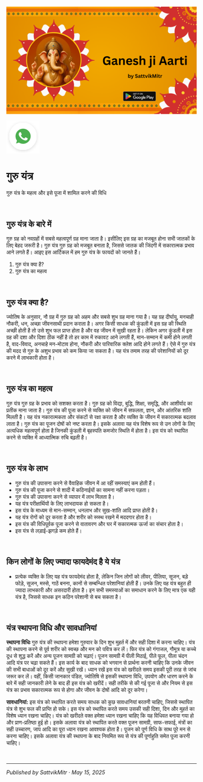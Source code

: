 <!-- Banner SVG -->
![Banner](https://raw.githubusercontent.com/anandwana001/content-repo/refs/heads/main/aarti/ganesh/ganesh_ji_aarti_banner.png)

<!-- Share & WhatsApp icons as SVG -->
<a href="https://api.whatsapp.com/send?text=Check%20out%20this%20article%20in%20the%20Hanuman%20Chalisa%20app%3A%20https%3A%2F%2Fwww.sattvikmitr.com%2Farticles%3FcontentUrl%3Dhttps%253A%252F%252Fraw.githubusercontent.com%252Fanandwana001%252Fcontent-repo%252Frefs%252Fheads%252Fmain%252Faarti%252Fganesh%252Fganesh_aarti_english.md%26title%3DGanesh%2520Aarti">
  <img src="https://raw.githubusercontent.com/anandwana001/content-repo/refs/heads/main/assets/ic_wtsapp_share_rounded.svg" alt="WhatsApp"/>
</a>

<br>

# गुरु यंत्र
गुरु यंत्र के महत्व और इसे पूजा में शामिल करने की विधि

<br>

## गुरु यंत्र के बारे में
गुरु ग्रह को नवग्रहों में सबसे महत्वपूर्ण ग्रह माना जाता है। इसीलिए इस ग्रह का मजबूत होना सभी जातकों के लिए बेहद जरूरी है। गुरु यंत्र गुरु ग्रह को मजबूत बनाता है, जिससे जातक की जिंदगी में सकारात्मक प्रभाव आने लगते हैं। आइए इस आर्टिकल में हम गुरु यंत्र के फायदों को जानते हैं।

1. गुरु यंत्र क्या है?
2. गुरु यंत्र का महत्व

<br>

## गुरु यंत्र क्या है?
ज्योतिष के अनुसार, नौ ग्रह में गुरु ग्रह को अहम और सबसे शुभ ग्रह माना गया है। यह ग्रह दीर्घायु, मनचाही नौकरी, धन, अच्छा जीवनसाथी प्रदान कराता है। अगर किसी साधक की कुंडली में इस ग्रह की स्थिति अच्छी होती है तो उसे शुभ फल प्राप्त होता है और वह जीवन में सुखी रहता है। लेकिन अगर कुंडली में इस ग्रह की दशा और दिशा ठीक नहीं है तो हर काम में रुकावट आने लगती हैं, मान-सम्मान में कमी होने लगती है, वाद-विवाद, अनचाहे मन-मोटाव होना, नौकरी और पारिवारिक क्लेश आदि होने लगते हैं। ऐसे में गुरु यंत्र की मदद से गुरु के अशुभ प्रभाव को कम किया जा सकता है। यह यंत्र तमाम तरह की परेशानियों को दूर करने में लाभकारी होता है।

<br>

## गुरु यंत्र का महत्व
गुरु यंत्र गुरु ग्रह के प्रभाव को सशक्त करता है। गुरु ग्रह को विद्या, बुद्धि, शिक्षा, समृद्धि, और आशीर्वाद का प्रतीक माना जाता है। गुरु यंत्र की पूजा करने से व्यक्ति को जीवन में सफलता, ज्ञान, और आंतरिक शांति मिलती है। यह यंत्र नकारात्मकता और संकटों से रक्षा करता है और व्यक्ति के जीवन में सकारात्मक बदलाव लाता है। गुरु यंत्र का पूजन दोषों को नष्ट करता है। इसके अलावा यह यंत्र विशेष रूप से उन लोगों के लिए अत्यधिक महत्वपूर्ण होता है जिनकी कुंडली में बृहस्पति कमजोर स्थिति में होता है। इस यंत्र को स्थापित करने से व्यक्ति में आध्यात्मिक रुचि बढ़ती है।

<br>

## गुरु यंत्र के लाभ 
- गुरु यंत्र की उपासना करने से वैवाहिक जीवन में आ रहीं समस्याएं कम होती हैं।
- गुरु यंत्र की पूजा करने से शादी में कठिनाईयों का सामना नहीं करना पड़ता।
- गुरु यंत्र की उपासना करने से व्यापार में लाभ मिलता है।
- यह यंत्र परीक्षार्थियों के लिए लाभदायक हो सकता है।
- इस यंत्र के माध्यम से मान-सम्मान, धनलाभ और सुख-शांति आदि प्राप्त होती है। 
- यह यंत्र रोगों को दूर करता है और शरीर को स्व्स्थ रखने में मददगार होता है।
- इस यंत्र की विधिपूर्वक पूजा करने से वातावरण और घर में सकारत्मक ऊर्जा का संचार होता है।
- इस यंत्र से लड़ाई-झगड़े कम होते हैं।

<br>

## किन लोगों के लिए ज्यादा फायदेमंद है ये यंत्र 
- प्रत्येक व्यक्ति के लिए यह यंत्र फायदेमंद होता है, लेकिन जिन लोगों को लीवर, पीलिया, सूजन, बड़े फोड़े,  सूजन, मस्से, गाठें बनना, कानों से सम्बन्धित परेशानियां होती हैं। उनके लिए यह यंत्र बहुत ही ज्यादा लाभकारी और असरदारी होता है। इन सभी समस्याओं का समाधान करने के लिए मात्र एक यही यंत्र है, जिससे साधक इन कठिन परेशानी से बच सकता है।

<br>

## यंत्र स्थापना विधि और सावधानियां 
**स्थापना विधिः** गुरु यंत्र की स्थापना हमेशा गुरुवार के दिन शुभ मुहर्त में और सही दिशा में करना चाहिए। यंत्र की स्थापना करने से पूर्व शरीर को स्वच्छ और मन को पवित्र कर लें। फिर यंत्र को गंगाजल, गौमूत्र या कच्चे दूध से शुद्ध करें और अन्य पूजन सामग्री को चढ़ाएं। पूजन सामग्री में पीली मिठाई, पीले फूल, पीला चंदन आदि यंत्र पर चढ़ा सकते हैं। इस कार्य के बाद साधक को भगवान से प्रार्थना करनी चाहिए कि उनके जीवन की सभी बाधाओं को दूर करें औऱ सुखी रखें। ध्यान रखें इस यंत्र को खरीदते समय इसकी पूरी तरह से जांच जरूर कर लें। वहीं, किसी जानकार पंडित, ज्योतिषि से इसकी स्थापना विधि, उपयोग और धारण करने के बारे में सही जानकारी लेने के बाद ही इस यंत्र को खरीदें। सही तरीके से की गई पूजा से और नियम से इस यंत्र का प्रभाव सकारात्मक रूप से होगा और जीवन के दोषों आदि को दूर करेगा।

**सावधानियां:**  इस यंत्र को स्थापित करते समय साधक को कुछ सावधानियां बरतनी चाहिए, जिससे स्थापित यंत्र से शुभ फल की प्राप्ति हो सके। इस यंत्र को स्थापित करते समय उसकी सही दिशा, दिन और मुहर्त का विशेष ध्यान रखना चाहिए। यंत्र को खरीदते वक्त हमेशा ध्यान रखना चाहिए कि यह विधिवत बनाया गया हो और प्राण-प्रतिष्ठा हुई हो। इसके अलावा यंत्र को स्थापित करते वक्त पूजन सामग्री, साफ-सफाई,  मंत्रों का सही उच्चारण, जाप आदि का पूरा ध्यान रखना आवश्यक होता है। पूजन को पूर्ण विधि के साथ पूरे मन से करना चाहिए। इसके अलावा यंत्र की स्थापना के बाद नियमित रूप से यंत्र की पूर्णाहुति समेत पूजा करनी चाहिए।

<br>

---

*Published by SattvikMitr · May 15, 2025*
